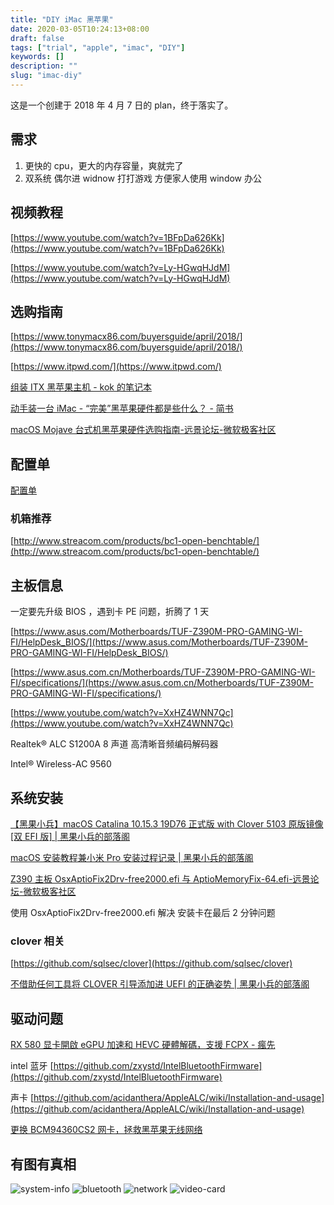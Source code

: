 ```yaml
---
title: "DIY iMac 黑苹果"
date: 2020-03-05T10:24:13+08:00
draft: false
tags: ["trial", "apple", "imac", "DIY"]
keywords: []
description: ""
slug: "imac-diy"
---
```


这是一个创建于 2018 年 4 月 7 日的 plan，终于落实了。

## 需求

1. 更快的 cpu，更大的内存容量，爽就完了
2. 双系统 偶尔进 widnow 打打游戏 方便家人使用 window 办公

## 视频教程

[https://www.youtube.com/watch?v=1BFpDa626Kk](https://www.youtube.com/watch?v=1BFpDa626Kk)

[https://www.youtube.com/watch?v=Ly-HGwqHJdM](https://www.youtube.com/watch?v=Ly-HGwqHJdM)

## 选购指南

[https://www.tonymacx86.com/buyersguide/april/2018/](https://www.tonymacx86.com/buyersguide/april/2018/)

[https://www.itpwd.com/](https://www.itpwd.com/)

[组装 ITX 黑苹果主机 - kok 的笔记本](https://wocai.de/post/2019/06/%E7%BB%84%E8%A3%85-itx-%E9%BB%91%E8%8B%B9%E6%9E%9C%E4%B8%BB%E6%9C%BA/)

[动手装一台 iMac - “完美”黑苹果硬件都是些什么？ - 简书](https://www.jianshu.com/p/38d4de75a11f)

[macOS Mojave 台式机黑苹果硬件选购指南-远景论坛-微软极客社区](http://bbs.pcbeta.com/viewthread-1799271-1-1.html)

## 配置单

[配置单](https://www.notion.so/f0f50dcb46454d908d03a6281f0a8766?v=88e6ce27921943839cc30f717b09517a)

### 机箱推荐

[http://www.streacom.com/products/bc1-open-benchtable/](http://www.streacom.com/products/bc1-open-benchtable/)

## 主板信息

一定要先升级 BIOS ，遇到卡 PE 问题，折腾了 1 天

[https://www.asus.com/Motherboards/TUF-Z390M-PRO-GAMING-WI-FI/HelpDesk_BIOS/](https://www.asus.com/Motherboards/TUF-Z390M-PRO-GAMING-WI-FI/HelpDesk_BIOS/)

[https://www.asus.com.cn/Motherboards/TUF-Z390M-PRO-GAMING-WI-FI/specifications/](https://www.asus.com.cn/Motherboards/TUF-Z390M-PRO-GAMING-WI-FI/specifications/)

[https://www.youtube.com/watch?v=XxHZ4WNN7Qc](https://www.youtube.com/watch?v=XxHZ4WNN7Qc)

Realtek® ALC S1200A 8 声道 高清晰音频编码解码器

Intel® Wireless-AC 9560

## 系统安装

[【黑果小兵】macOS Catalina 10.15.3 19D76 正式版 with Clover 5103 原版镜像[双 EFI 版] | 黑果小兵的部落阁](https://blog.daliansky.net/macOS-Catalina-10.15.3-19D76-Release-version-with-Clover-5103-original-image-Double-EFI-Version.html)

[macOS 安装教程兼小米 Pro 安装过程记录 | 黑果小兵的部落阁](https://blog.daliansky.net/MacOS-installation-tutorial-XiaoMi-Pro-installation-process-records.html)

[Z390 主板 OsxAptioFix2Drv-free2000.efi 与 AptioMemoryFix-64.efi-远景论坛-微软极客社区](http://bbs.pcbeta.com/viewthread-1810476-1-1.html)

使用 OsxAptioFix2Drv-free2000.efi 解决 安装卡在最后 2 分钟问题

### clover 相关

[https://github.com/sqlsec/clover](https://github.com/sqlsec/clover)

[不借助任何工具将 CLOVER 引导添加进 UEFI 的正确姿势 | 黑果小兵的部落阁](https://blog.daliansky.net/Add-CLOVER-boot-to-UEFI-without-any-tools.html)

## 驱动问题

[RX 580 显卡開啟 eGPU 加速和 HEVC 硬體解碼，支援 FCPX - 瘋先](https://mrmad.com.tw/fix-rx580-egpu-hevc-fcpx-high-sierra)

intel 蓝牙 [https://github.com/zxystd/IntelBluetoothFirmware](https://github.com/zxystd/IntelBluetoothFirmware)

声卡 [https://github.com/acidanthera/AppleALC/wiki/Installation-and-usage](https://github.com/acidanthera/AppleALC/wiki/Installation-and-usage)

[更换 BCM94360CS2 网卡，拯救黑苹果无线网络](https://post.smzdm.com/p/ax0r4823/)

## 有图有真相

![system-info](/img/imac-diy/system-info.png)
![bluetooth](/img/imac-diy/bluetooth.png)
![network](/img/imac-diy/network.png)
![video-card](/img/imac-diy/video-card.png)
